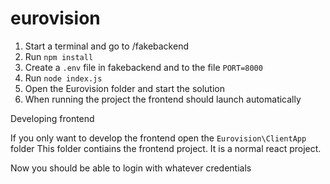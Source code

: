 # eurovision

1. Start a terminal and go to /fakebackend
2. Run `npm install`
3. Create a `.env` file in fakebackend and to the file `PORT=8000`
4. Run `node index.js`
5. Open the Eurovision folder and start the solution
6. When running the project the frontend should launch automatically

Developing frontend

If you only want to develop the frontend open the `Eurovision\ClientApp` folder
This folder contiains the frontend project. It is a normal react project.

Now you should be able to login with whatever credentials
